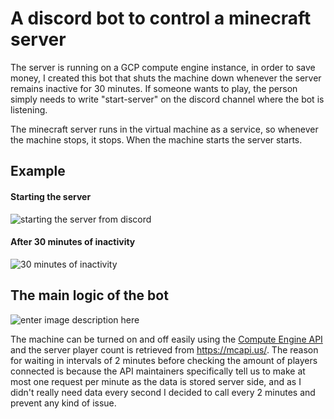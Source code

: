# A discord bot to control a minecraft server

The server is running on a GCP compute engine instance, in order to save money, I created this bot that shuts the machine down whenever the server remains inactive for 30 minutes. If someone wants to play, the person simply needs to write "start-server" on the discord channel where the bot is listening. 

The minecraft server runs in the virtual machine as a service, so whenever the machine stops, it stops. When the machine starts the server starts.

## Example

#### Starting the server
![starting the server from discord](https://github.com/coding-kiko/mc-server-control-dc-bot/blob/main/start_server.png?raw=true)


#### After 30 minutes of inactivity
![30 minutes of inactivity](https://github.com/coding-kiko/mc-server-control-dc-bot/blob/main/shut_down_server.png?raw=true)

## The main logic of the bot

![enter image description here](https://github.com/coding-kiko/mc-server-control-dc-bot/blob/main/server_bot_discord_logic.svg?raw=true)

The machine can be turned on and off easily using the [Compute Engine API](https://pkg.go.dev/google.golang.org/api/compute/v1) and the server player count is retrieved from https://mcapi.us/. 
The reason for waiting in intervals of 2 minutes before checking the amount of players connected is because the API maintainers specifically tell us to make at most one request per minute as the data is stored server side, and as I didn't really need data every second I decided to call every 2 minutes and prevent any kind of issue.

